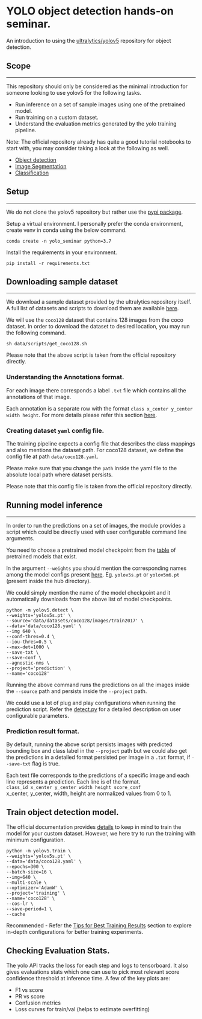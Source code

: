 # YOLO object detection hands-on seminar.
An introduction to using the [ultralytics/yolov5](https://github.com/ultralytics/yolov5) repository for object detection.

## Scope
---
This repository should only be considered as the minimal introduction for someone looking to use yolov5 for the following tasks.
* Run inference on a set of sample images using one of the pretrained model.
* Run training on a custom dataset.
* Understand the evaluation metrics generated by the yolo training pipeline.

Note: The official repository already has quite a good tutorial notebooks to start with, you may consider taking a look at the following as well.
* [Object detection](https://github.com/ultralytics/yolov5/blob/master/tutorial.ipynb)
* [Image Segmentation](https://github.com/ultralytics/yolov5/blob/master/segment/tutorial.ipynb)
* [Classification](https://github.com/ultralytics/yolov5/blob/master/classify/tutorial.ipynb)

## Setup
---
We do not clone the yolov5 repository but rather use the [pypi package](https://pypi.org/project/yolov5/).

Setup a virtual environment. I personally prefer the conda environment, create venv in conda using the below command.
```
conda create -n yolo_seminar python=3.7
```
Install the requirements in your environment.
```
pip install -r requirements.txt
```

## Downloading sample dataset
---
We download a sample dataset provided by the ultralytics repository itself. A full list of datasets and scripts to download them are available [here](https://github.com/ultralytics/yolov5/tree/master/data).

We will use the `coco128` dataset that contains 128 images from the coco dataset. In order to download the dataset to desired location, you may run the following command.
```
sh data/scripts/get_coco128.sh
```
Please note that the above script is taken from the official repository directly.

### Understanding the Annotations format.
For each image there corresponds a label `.txt` file which contains all the annotations of that image.

Each annotation is a separate row with the format `class x_center y_center width height`.
For more details please refer this section [here](https://github.com/ultralytics/yolov5/wiki/Train-Custom-Data#12-create-labels-1).

### Creating dataset `yaml` config file.
The training pipeline expects a config file that describes the class mappings and also mentions the dataset path. For coco128 dataset, we define the config file at path `data/coco128.yaml`.

Please make sure that you change the `path` inside the yaml file to the absolute local path where dataset persists.

Please note that this config file is taken from the official repository directly.

## Running model inference
---
In order to run the predictions on a set of images, the module provides a script which could be directly used with user configurable command line arguments.

You need to choose a pretrained model checkpoint from the [table](https://github.com/ultralytics/yolov5#pretrained-checkpoints) of pretrained models that exist.

In the argument `--weights` you should mention the corresponding names among the model configs present [here](https://github.com/ultralytics/yolov5/tree/master/models). Eg. `yolov5s.pt` or `yolov5m6.pt` (present inside the hub directory).

We could simply mention the name of the model checkpoint and it automatically downloads from the above list of model checkpoints.

```
python -m yolov5.detect \
--weights='yolov5s.pt' \
--source='data/datasets/coco128/images/train2017' \
--data='data/coco128.yaml' \
--img 640 \
--conf-thres=0.4 \
--iou-thres=0.5 \
--max-det=1000 \
--save-txt \
--save-conf \
--agnostic-nms \
--project='prediction' \
--name='coco128'
```
Running the above command runs the predictions on all the images inside the `--source` path and persists inside the `--project` path.

We could use a lot of plug and play configurations when running the prediction script. Refer the [detect.py](https://github.com/ultralytics/yolov5/blob/master/detect.py#L219) for a detailed description on user configurable parameters.

### Prediction result format.
By default, running the above script persists images with predicted bounding box and class label in the `--project` path but we could also get the predictions in a detailed format persisted per image in a `.txt` format, if `--save-txt` flag is true.

Each text file corresponds to the predictions of a specific image and each line represents a prediction. Each line is of the format.<br> `class_id x_center y_center width height score_conf`<br>
x_center, y_center, width, height are normalized values from 0 to 1.

## Train object detection model.
The official documentation provides [details](https://github.com/ultralytics/yolov5/wiki/Train-Custom-Data) to keep in mind to train the model for your custom dataset. However, we here try to run the training with minimum configuration.

```
python -m yolov5.train \
--weights='yolov5s.pt' \
--data='data/coco128.yaml' \
--epochs=300 \
--batch-size=16 \
--img=640 \
--multi-scale \
--optimizer='AdamW' \
--project='training' \
--name='coco128' \
--cos-lr \
--save-period=1 \
--cache
```
Recommended - Refer the [Tips for Best Training Results](https://github.com/ultralytics/yolov5/wiki/Tips-for-Best-Training-Results) section to explore in-depth configurations for better training experiments.

## Checking Evaluation Stats.
The yolo API tracks the loss for each step and logs to tensorboard. It also gives evaluations stats which one can use to pick most relevant score confidence threshold at inference time. A few of the key plots are:
* F1 vs score
* PR vs score
* Confusion metrics
* Loss curves for train/val (helps to estimate overfitting)